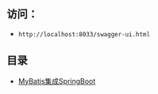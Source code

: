 ## 访问：

- `http://localhost:8033/swagger-ui.html`

## 目录

- [MyBatis集成SpringBoot](notes/MyBatis集成SpringBoot.md)
